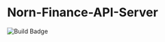 # Norn-Finance-API-Server

![Build Badge](https://github.com/zmcx16/Norn-Finance-API-Server/workflows/build/badge.svg)
